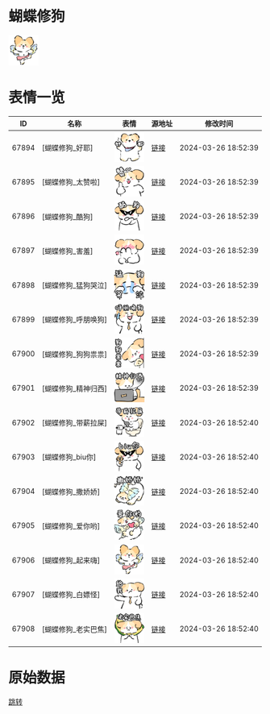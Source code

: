 # 蝴蝶修狗

<img src="./cover.png" height="60" alt="cover" />

# 表情一览

|ID|名称|表情|源地址|修改时间|
|----|----|----|----|----|
|67894|[蝴蝶修狗_好耶]|<img src="./pic/067894_%5B蝴蝶修狗_好耶%5D.png" height="60" alt="好耶"/>|[链接](https://i0.hdslb.com/bfs/garb/bdd0108c1613b2006278435e16f6dc95162ee44c.png)|2024-03-26 18:52:39|
|67895|[蝴蝶修狗_太赞啦]|<img src="./pic/067895_%5B蝴蝶修狗_太赞啦%5D.png" height="60" alt="太赞啦"/>|[链接](https://i0.hdslb.com/bfs/garb/7946c052448fc70bf2ab7a8e41550a03e3ff6fe7.png)|2024-03-26 18:52:39|
|67896|[蝴蝶修狗_酷狗]|<img src="./pic/067896_%5B蝴蝶修狗_酷狗%5D.png" height="60" alt="酷狗"/>|[链接](https://i0.hdslb.com/bfs/garb/95f4121276fe83bd3b73995c38a2f38096f51be7.png)|2024-03-26 18:52:39|
|67897|[蝴蝶修狗_害羞]|<img src="./pic/067897_%5B蝴蝶修狗_害羞%5D.png" height="60" alt="害羞"/>|[链接](https://i0.hdslb.com/bfs/garb/98256e852b428dc1545ba7915628edb8b6acf0bc.png)|2024-03-26 18:52:39|
|67898|[蝴蝶修狗_猛狗哭泣]|<img src="./pic/067898_%5B蝴蝶修狗_猛狗哭泣%5D.png" height="60" alt="猛狗哭泣"/>|[链接](https://i0.hdslb.com/bfs/garb/4889a7b0b220a9c6a670dd0fe2ef117d11e2f371.png)|2024-03-26 18:52:39|
|67899|[蝴蝶修狗_呼朋唤狗]|<img src="./pic/067899_%5B蝴蝶修狗_呼朋唤狗%5D.png" height="60" alt="呼朋唤狗"/>|[链接](https://i0.hdslb.com/bfs/garb/dd57970631c7048b8edf11a7fcd43c2bc8ab4742.png)|2024-03-26 18:52:39|
|67900|[蝴蝶修狗_狗狗祟祟]|<img src="./pic/067900_%5B蝴蝶修狗_狗狗祟祟%5D.png" height="60" alt="狗狗祟祟"/>|[链接](https://i0.hdslb.com/bfs/garb/f5d37ef6ae17f9ccbb7d6bb0727fa359b0f2e04f.png)|2024-03-26 18:52:39|
|67901|[蝴蝶修狗_精神归西]|<img src="./pic/067901_%5B蝴蝶修狗_精神归西%5D.png" height="60" alt="精神归西"/>|[链接](https://i0.hdslb.com/bfs/garb/8264665dc8289e86d0cde3f90123e3b5d4156bdf.png)|2024-03-26 18:52:39|
|67902|[蝴蝶修狗_带薪拉屎]|<img src="./pic/067902_%5B蝴蝶修狗_带薪拉屎%5D.png" height="60" alt="带薪拉屎"/>|[链接](https://i0.hdslb.com/bfs/garb/100de0f4f412289dd5459a63690e4410b9784a3f.png)|2024-03-26 18:52:40|
|67903|[蝴蝶修狗_biu你]|<img src="./pic/067903_%5B蝴蝶修狗_biu你%5D.png" height="60" alt="biu你"/>|[链接](https://i0.hdslb.com/bfs/garb/ca52535e903ad15399479c740fb982104edbb0ae.png)|2024-03-26 18:52:40|
|67904|[蝴蝶修狗_撒娇娇]|<img src="./pic/067904_%5B蝴蝶修狗_撒娇娇%5D.png" height="60" alt="撒娇娇"/>|[链接](https://i0.hdslb.com/bfs/garb/b4084c1681e57aac1f3badcde8e9b4a7b7ba2d14.png)|2024-03-26 18:52:40|
|67905|[蝴蝶修狗_爱你哟]|<img src="./pic/067905_%5B蝴蝶修狗_爱你哟%5D.png" height="60" alt="爱你哟"/>|[链接](https://i0.hdslb.com/bfs/garb/80e829f014dc28f769371e6d6add0ca997b645fe.png)|2024-03-26 18:52:40|
|67906|[蝴蝶修狗_起来嗨]|<img src="./pic/067906_%5B蝴蝶修狗_起来嗨%5D.png" height="60" alt="起来嗨"/>|[链接](https://i0.hdslb.com/bfs/garb/53f0ebed67e7cd5a55c54894bd139ce38f5db839.png)|2024-03-26 18:52:40|
|67907|[蝴蝶修狗_白嫖怪]|<img src="./pic/067907_%5B蝴蝶修狗_白嫖怪%5D.png" height="60" alt="白嫖怪"/>|[链接](https://i0.hdslb.com/bfs/garb/43c989f1bdfd969f887a4dca69ee934cedb96d23.png)|2024-03-26 18:52:40|
|67908|[蝴蝶修狗_老实巴焦]|<img src="./pic/067908_%5B蝴蝶修狗_老实巴焦%5D.png" height="60" alt="老实巴焦"/>|[链接](https://i0.hdslb.com/bfs/garb/3a89fdce34dc7d2cad0ea7ed0ffa65816698a73c.png)|2024-03-26 18:52:40|

# 原始数据

[跳转](./raw.json)

